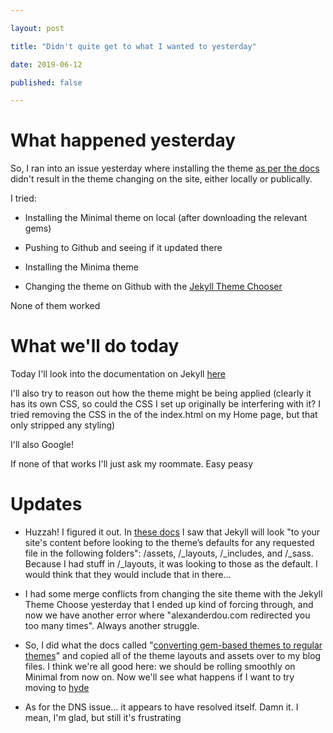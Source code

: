 ```yaml
---

layout: post

title: "Didn't quite get to what I wanted to yesterday"

date: 2019-06-12

published: false

---
```




# What happened yesterday

So, I ran into an issue yesterday where installing the theme [as per the docs](https://github.com/pages-themes/minimal) didn't result in the theme changing on the site, either locally or publically. 



I tried:

* Installing the Minimal theme on local (after downloading the relevant gems)

* Pushing to Github and seeing if it updated there

* Installing the Minima theme

* Changing the theme on Github with the [Jekyll Theme Chooser](https://help.github.com/en/articles/adding-a-jekyll-theme-to-your-github-pages-site-with-the-jekyll-theme-chooser)



None of them worked



# What we'll do today

Today I'll look into the documentation on Jekyll [here](https://jekyllrb.com/docs/themes/)



I'll also try to reason out how the theme might be being applied (clearly it has its own CSS, so could the CSS I set up originally be interfering with it? I tried removing the CSS in the <head> of the index.html on my Home page, but that only stripped any styling)



I'll also Google!



If none of that works I'll just ask my roommate. Easy peasy





# Updates

* Huzzah! I figured it out. In [these docs](https://jekyllrb.com/docs/themes/) I saw that Jekyll will look "to your site's content before looking to the theme’s defaults for any requested file in the following folders": /assets, /_layouts, /_includes, and /_sass. Because I had stuff in /_layouts, it was looking to those as the default. I would think that they would include that in there...

* I had some merge conflicts from changing the site theme with the Jekyll Theme Choose yesterday that I ended up kind of forcing through, and now we have another error where "alexanderdou.com redirected you too many times". Always another struggle. 

* So, I did what the docs called "[converting gem-based themes to regular themes](https://jekyllrb.com/docs/themes/#converting-gem-based-themes-to-regular-themes)" and copied all of the theme layouts and assets over to my blog files. I think we're all good here: we should be rolling smoothly on Minimal from now on. Now we'll see what happens if I want to try moving to [hyde](https://github.com/poole/hyde)

* As for the DNS issue... it appears to have resolved itself. Damn it. I mean, I'm glad, but still it's frustrating